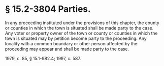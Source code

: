 # § 15.2-3804 Parties.

<p>In any proceeding instituted under the provisions of this chapter, the county or counties in which the town is situated shall be made party to the case. Any voter or property owner of the town or county or counties in which the town is situated may by petition become party to the proceeding. Any locality with a common boundary or other person affected by the proceeding may appear and shall be made party to the case.</p><p>1979, c. 85, § 15.1-982.4; 1997, c. 587.</p>
